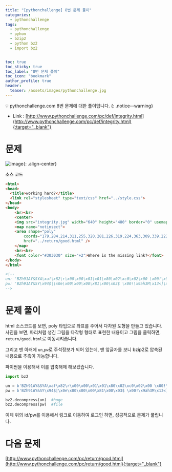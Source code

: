 ```yaml
---
title: "[pythonchallenge] 8번 문제 풀이"
categories:
  - pythonchallenge
tags:
  - pythonchallenge
  - pyhon
  - bzip2
  - python bz2
  - import bz2


toc: true
toc_sticky: true
toc_label: "8번 문제 풀이"
toc_icon: "bookmark"
author_profile: true
header:
  teaser: /assets/images/pythonchallenge.jpg
---
```


💡 pythonchallenge.com 8번 문제에 대한 풀이입니다.
{: .notice--warning}


- Link : [http://www.pythonchallenge.com/pc/def/integrity.html](http://www.pythonchallenge.com/pc/def/integrity.html){:target="_blank"}

# 문제
![image](https://user-images.githubusercontent.com/33647663/156386524-63197ac8-90e8-4b50-861b-46b7ffa046ab.png){: .align-center}

소스 코드

```html
<html>
<head>
  <title>working hard?</title>
  <link rel="stylesheet" type="text/css" href="../style.css">
</head>
<body>
	<br><br>
	<center>
	<img src="integrity.jpg" width="640" height="480" border="0" usemap="#notinsect"/>
	<map name="notinsect">
	<area shape="poly" 
		coords="179,284,214,311,255,320,281,226,319,224,363,309,339,222,371,225,411,229,404,242,415,252,428,233,428,214,394,207,383,205,390,195,423,192,439,193,442,209,440,215,450,221,457,226,469,202,475,187,494,188,494,169,498,147,491,121,477,136,481,96,471,94,458,98,444,91,420,87,405,92,391,88,376,82,350,79,330,82,314,85,305,90,299,96,290,103,276,110,262,114,225,123,212,125,185,133,138,144,118,160,97,168,87,176,110,180,145,176,153,176,150,182,137,190,126,194,121,198,126,203,151,205,160,195,168,217,169,234,170,260,174,282" 
		href="../return/good.html" />
	</map>
	<br><br>
	<font color="#303030" size="+2">Where is the missing link?</font>
</body>
</html>

<!--
un: 'BZh91AY&SYA\xaf\x82\r\x00\x00\x01\x01\x80\x02\xc0\x02\x00 \x00!\x9ah3M\x07<]\xc9\x14\xe1BA\x06\xbe\x084'
pw: 'BZh91AY&SY\x94$|\x0e\x00\x00\x00\x81\x00\x03$ \x00!\x9ah3M\x13<]\xc9\x14\xe1BBP\x91\xf08'
-->

```
# 문제 풀이
html 소스코드를 보면, poly 타입으로 좌표를 주어서 다차원 도형을 만들고 있습니다. 사진을 보면, 파리처럼 생긴 그림을 다각형 형태로 표현한 내용이고 그림을 클릭하면, `return/good.html`로 이동시켜줍니다.

그리고 맨 아래에 `un`,`pw`로 주석정보가 되어 있는데, 맨 앞글자를 보니 bzip2로 압축된 내용으로 추측이 가능합니다.

파이썬을 이용해서 이를 압축해제 해보겠습니다.

```py
import bz2

un = b'BZh91AY&SYA\xaf\x82\r\x00\x00\x01\x01\x80\x02\xc0\x02\x00 \x00!\x9ah3M\x07<]\xc9\x14\xe1BA\x06\xbe\x084'
pw = b'BZh91AY&SY\x94$|\x0e\x00\x00\x00\x81\x00\x03$ \x00!\x9ah3M\x13<]\xc9\x14\xe1BBP\x91\xf08'

bz2.decompress(un)  #huge
bz2.decompress(pw)  #file
```

이제 위의 id/pw를 이용해서 링크로 이동하여 로그인 하면, 성공적으로 문제가 풀립니다.


# 다음 문제
[http://www.pythonchallenge.com/pc/return/good.html](http://www.pythonchallenge.com/pc/return/good.html){:target="_blank"}

